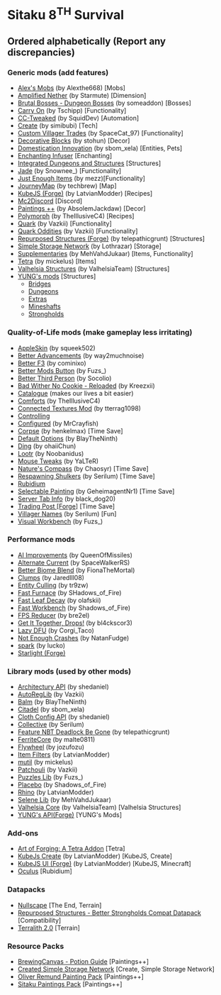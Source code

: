 # Sitaku 8<sup>TH</sup> Survival
## Ordered alphabetically (Report any discrepancies)

### Generic mods (add features)
- [Alex's Mobs](https://www.curseforge.com/minecraft/mc-mods/alexs-mobs) (by Alexthe668) [Mobs]
- [Amplified Nether](https://www.curseforge.com/minecraft/mc-mods/amplified-nether) (by Starmute) [Dimension]
- [Brutal Bosses - Dungeon Bosses](https://www.curseforge.com/minecraft/mc-mods/brutal-bosses-dungeon) (by someaddon) [Bosses]
- [Carry On](https://www.curseforge.com/minecraft/mc-mods/carry-on) (by Tschipp) [Functionality]
- [CC-Tweaked](https://www.curseforge.com/minecraft/mc-mods/cc-tweaked) (by SquidDev) [Automation]
- [Create](https://www.curseforge.com/minecraft/mc-mods/create) (by simibubi) [Tech]
- [Custom Villager Trades](https://www.curseforge.com/minecraft/mc-mods/custom-villager-trades) (by SpaceCat_97) [Functionality]
- [Decorative Blocks](https://www.curseforge.com/minecraft/mc-mods/decorative-blocks) (by stohun) [Decor]
- [Domestication Innovation](https://www.curseforge.com/minecraft/mc-mods/domestication-innovation) (by sbom_xela) [Entities, Pets]
- [Enchanting Infuser](https://www.curseforge.com/minecraft/mc-mods/enchanting-infuser-forge) [Enchanting]
- [Integrated Dungeons and Structures](https://www.curseforge.com/minecraft/mc-mods/idas) [Structures]
- [Jade](https://www.curseforge.com/minecraft/mc-mods/jade) (by Snownee_) [Functionality]
- [Just Enough Items](https://www.curseforge.com/minecraft/mc-mods/jei) (by mezz)[Functionality]
- [JourneyMap](https://www.curseforge.com/minecraft/mc-mods/journeymap) (by techbrew) [Map]
- [KubeJS (Forge)](https://www.curseforge.com/minecraft/mc-mods/kubejs-forge) (by LatvianModder) [Recipes]
- [Mc2Discord](https://www.curseforge.com/minecraft/mc-mods/mc2discord) [Discord]
- [Paintings ++](https://www.curseforge.com/minecraft/mc-mods/paintings) (by AbsolemJackdaw) [Decor]
- [Polymorph](https://www.curseforge.com/minecraft/mc-mods/polymorph) (by TheIllusiveC4) [Recipes]
- [Quark](https://www.curseforge.com/minecraft/mc-mods/quark) (by Vazkii) [Functionality]
- [Quark Oddities](https://www.curseforge.com/minecraft/mc-mods/quark-oddities) (by Vazkii) [Functionality]
- [Repurposed Structures (Forge)](https://www.curseforge.com/minecraft/mc-mods/repurposed-structures) (by telepathicgrunt) [Structures]
- [Simple Storage Network](https://www.curseforge.com/minecraft/mc-mods/simple-storage-network) (by Lothrazar) [Storage]
- [Supplementaries](https://www.curseforge.com/minecraft/mc-mods/supplementaries) (by MehVahdJukaar) [Items, Functionality]
- [Tetra](https://www.curseforge.com/minecraft/mc-mods/tetra) (by mickelus) [Items]
- [Valhelsia Structures](https://www.curseforge.com/minecraft/mc-mods/valhelsia-structures) (by ValhelsiaTeam) [Structures]
- [YUNG's mods](https://www.curseforge.com/members/yungnickyoung/projects) [Structures]
  - [Bridges](https://www.curseforge.com/minecraft/mc-mods/yungs-bridges)
  - [Dungeons](https://www.curseforge.com/minecraft/mc-mods/yungs-better-dungeons)
  - [Extras](https://www.curseforge.com/minecraft/mc-mods/yungs-extras)
  - [Mineshafts](https://www.curseforge.com/minecraft/mc-mods/yungs-better-mineshafts-forge)
  - [Strongholds](https://www.curseforge.com/minecraft/mc-mods/yungs-better-strongholds)


### Quality-of-Life mods (make gameplay less irritating)
- [AppleSkin](https://www.curseforge.com/minecraft/mc-mods/appleskin) (by squeek502)
- [Better Advancements](https://www.curseforge.com/minecraft/mc-mods/better-advancements) (by way2muchnoise)
- [Better F3](https://www.curseforge.com/minecraft/mc-mods/betterf3) (by cominixo)
- [Better Mods Button](https://www.curseforge.com/minecraft/mc-mods/better-mods-button) (by Fuzs_)
- [Better Third Person](https://www.curseforge.com/minecraft/mc-mods/better-third-person) (by Socolio)
- [Bad Wither No Cookie - Reloaded](https://www.curseforge.com/minecraft/mc-mods/bad-wither-no-cookie-reloaded) (by Kreezxii)
- [Catalogue](https://www.curseforge.com/minecraft/mc-mods/catalogue) (makes our lives a bit easier)
- [Comforts](https://www.curseforge.com/minecraft/mc-mods/comforts) (by TheIllusiveC4) 
- [Connected Textures Mod](https://www.curseforge.com/minecraft/mc-mods/ctm) (by tterrag1098)
- [Controlling](https://www.curseforge.com/minecraft/mc-mods/controlling)
- [Configured](https://www.curseforge.com/minecraft/mc-mods/configured) (by MrCrayfish)
- [Corpse](https://www.curseforge.com/minecraft/mc-mods/corpse) (by henkelmax) [Time Save]
- [Default Options](https://www.curseforge.com/minecraft/mc-mods/default-options) (by BlayTheNinth)
- [Ding](https://www.curseforge.com/minecraft/mc-mods/ding) (by ohaiiChun)
- [Lootr](https://www.curseforge.com/minecraft/mc-mods/lootr) (by Noobanidus)
- [Mouse Tweaks](https://www.curseforge.com/minecraft/mc-mods/mouse-tweaks) (by YaLTeR)
- [Nature's Compass](https://www.curseforge.com/minecraft/mc-mods/natures-compass) (by Chaosyr) [Time Save]
- [Respawning Shulkers](https://www.curseforge.com/minecraft/mc-mods/respawning-shulkers) (by Serilum) [Time Save]
- [Rubidium](https://www.curseforge.com/minecraft/mc-mods/rubidium)
- [Selectable Painting](https://www.curseforge.com/minecraft/mc-mods/selectable-painting) (by GeheimagentNr1) [Time Save]
- [Server Tab Info](https://www.curseforge.com/minecraft/mc-mods/server-tab-info) (by black_dog20)
- [Trading Post [Forge]](https://www.curseforge.com/minecraft/mc-mods/trading-post) [Time Save]
- [Villager Names](https://www.curseforge.com/minecraft/mc-mods/villager-names) (by Serilum) [Fun]
- [Visual Workbench](https://www.curseforge.com/minecraft/mc-mods/visual-workbench) (by Fuzs_)


### Performance mods
- [AI Improvements](https://www.curseforge.com/minecraft/mc-mods/ai-improvements) (by QueenOfMissiles)
- [Alternate Current](https://www.curseforge.com/minecraft/mc-mods/alternate-current) (by SpaceWalkerRS)
- [Better Biome Blend](https://www.curseforge.com/minecraft/mc-mods/better-biome-blend) (by FionaTheMortal)
- [Clumps](https://www.curseforge.com/minecraft/mc-mods/clumps) (by Jaredlll08)
- [Entity Culling](https://www.curseforge.com/minecraft/mc-mods/entityculling) (by tr9zw)
- [Fast Furnace](https://www.curseforge.com/minecraft/mc-mods/fastfurnace) (by SHadows_of_Fire)
- [Fast Leaf Decay](https://www.curseforge.com/minecraft/mc-mods/fast-leaf-decay) (by olafskii)
- [Fast Workbench](https://www.curseforge.com/minecraft/mc-mods/fastworkbench) (by Shadows_of_Fire)
- [FPS Reducer](https://www.curseforge.com/minecraft/mc-mods/fps-reducer) (by bre2el)
- [Get It Together, Drops!](https://www.curseforge.com/minecraft/mc-mods/get-it-together-drops) (by bl4ckscor3)
- [Lazy DFU](https://www.curseforge.com/minecraft/mc-mods/lazy-dfu-forge) (by Corgi_Taco)
- [Not Enough Crashes](https://www.curseforge.com/minecraft/mc-mods/not-enough-crashes-forge) (by NatanFudge)
- [spark](https://www.curseforge.com/minecraft/mc-mods/spark) (by lucko)
- [Starlight (Forge)](https://www.curseforge.com/minecraft/mc-mods/starlight-forge)


### Library mods (used by other mods)
- [Architectury API](https://www.curseforge.com/minecraft/mc-mods/architectury-forge) (by shedaniel)
- [AutoRegLib](https://www.curseforge.com/minecraft/mc-mods/autoreglib) (by Vazkii)
- [Balm](https://www.curseforge.com/minecraft/mc-mods/balm) (by BlayTheNinth)
- [Citadel](https://www.curseforge.com/minecraft/mc-mods/citadel) (by sbom_xela)
- [Cloth Config API](https://www.curseforge.com/minecraft/mc-mods/cloth-config-forge) (by shedaniel)
- [Collective](https://www.curseforge.com/minecraft/mc-mods/collective) (by Serilum)
- [Feature NBT Deadlock Be Gone](https://www.curseforge.com/minecraft/mc-mods/feature-nbt-deadlock-be-gone) (by telepathicgrunt)
- [FerriteCore](https://www.curseforge.com/minecraft/mc-mods/ferritecore) (by malte0811)
- [Flywheel](https://www.curseforge.com/minecraft/mc-mods/flywheel) (by jozufozu)
- [Item Filters](https://www.curseforge.com/minecraft/mc-mods/item-filters-forge) (by LatvianModder)
- [mutil](https://www.curseforge.com/minecraft/mc-mods/mutil) (by mickelus)
- [Patchouli](https://www.curseforge.com/minecraft/mc-mods/patchouli) (by Vazkii)
- [Puzzles Lib](https://www.curseforge.com/minecraft/mc-mods/puzzles-lib) (by Fuzs_)
- [Placebo](https://www.curseforge.com/minecraft/mc-mods/placebo) (by Shadows_of_Fire)
- [Rhino](https://www.curseforge.com/minecraft/mc-mods/rhino) (by LatvianModder)
- [Selene Lib](https://www.curseforge.com/minecraft/mc-mods/selene) (by MehVahdJukaar)
- [Valhelsia Core](https://www.curseforge.com/minecraft/mc-mods/valhelsia-core) (by ValhelsiaTeam) [Valhelsia Structures]
- [YUNG's API(Forge)](https://www.curseforge.com/minecraft/mc-mods/yungs-api) [YUNG's Mods]


### Add-ons
- [Art of Forging: A Tetra Addon](https://www.curseforge.com/minecraft/mc-mods/art-of-forging-a-tetra-addon) [Tetra]
- [KubeJs Create](https://www.curseforge.com/minecraft/mc-mods/kubejs-create) (by LatvianModder) [KubeJS, Create]
- [KubeJS UI (Forge)](https://www.curseforge.com/minecraft/mc-mods/kubejs-ui-forge) (by LatvianModder) [KubeJS, Minecraft]
- [Oculus](https://www.curseforge.com/minecraft/mc-mods/oculus) [Rubidium]


### Datapacks
- [Nullscape](https://www.planetminecraft.com/data-pack/nullscape/) [The End, Terrain]
- [Repurposed Structures - Better Strongholds Compat Datapack](https://www.curseforge.com/minecraft/texture-packs/repurposed-structures-better-strongholds-datapack) [Compatibility]
- [Terralith 2.0](https://www.planetminecraft.com/data-pack/terralith-overworld-evolved-100-biomes-caves-and-more/) [Terrain]


### Resource Packs
- [BrewingCanvas - Potion Guide](https://www.curseforge.com/minecraft/texture-packs/brewingcanvas-potion-guide) [Paintings++]
- [Created Simple Storage Network](https://www.curseforge.com/minecraft/texture-packs/created-storage-network) [Create, Simple Storage Network]
- [Oliver Remund Painting Pack](https://www.curseforge.com/minecraft/texture-packs/oliver-remund-painting-pack) [Paintings++]
- [Sitaku Paintings Pack](https://github.com/AppleMangoOrange/SitakuPack) [Paintings++]